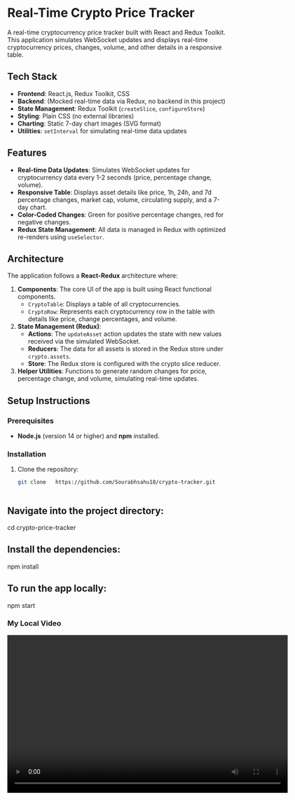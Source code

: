 

# Real-Time Crypto Price Tracker

A real-time cryptocurrency price tracker built with React and Redux Toolkit. This application simulates WebSocket updates and displays real-time cryptocurrency prices, changes, volume, and other details in a responsive table.

## Tech Stack

- **Frontend**: React.js, Redux Toolkit, CSS
- **Backend**: (Mocked real-time data via Redux, no backend in this project)
- **State Management**: Redux Toolkit (`createSlice`, `configureStore`)
- **Styling**: Plain CSS (no external libraries)
- **Charting**: Static 7-day chart images (SVG format)
- **Utilities**: `setInterval` for simulating real-time data updates

## Features

- **Real-time Data Updates**: Simulates WebSocket updates for cryptocurrency data every 1-2 seconds (price, percentage change, volume).
- **Responsive Table**: Displays asset details like price, 1h, 24h, and 7d percentage changes, market cap, volume, circulating supply, and a 7-day chart.
- **Color-Coded Changes**: Green for positive percentage changes, red for negative changes.
- **Redux State Management**: All data is managed in Redux with optimized re-renders using `useSelector`.

## Architecture

The application follows a **React-Redux** architecture where:

1. **Components**: The core UI of the app is built using React functional components.
   - `CryptoTable`: Displays a table of all cryptocurrencies.
   - `CryptoRow`: Represents each cryptocurrency row in the table with details like price, change percentages, and volume.
2. **State Management (Redux)**: 
   - **Actions**: The `updateAsset` action updates the state with new values received via the simulated WebSocket.
   - **Reducers**: The data for all assets is stored in the Redux store under `crypto.assets`.
   - **Store**: The Redux store is configured with the crypto slice reducer.
3. **Helper Utilities**: Functions to generate random changes for price, percentage change, and volume, simulating real-time updates.

## Setup Instructions

### Prerequisites

- **Node.js** (version 14 or higher) and **npm**  installed.

### Installation

1. Clone the repository:

   ```bash
   git clone   https://github.com/Sourabhsahu18/crypto-tracker.git
  


## Navigate into the project directory:

cd crypto-price-tracker

## Install the dependencies:

npm install

## To run the app locally:

npm start





### My Local Video

<video width="640" height="360" controls>
  <source src="src/assets/Demo_Gif.gif" type="gif/mp4">

</video>